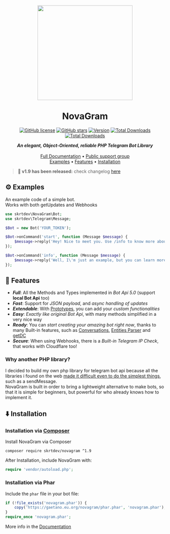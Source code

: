 <h1 align=center>
    <img src="https://cdn.pixabay.com/photo/2021/05/04/11/13/telegram-6228343_960_720.png" width=300>
    <br><br>
    NovaGram
</h1>
<div align=center>
    
[![GitHub license](https://img.shields.io/github/license/skrtdev/NovaGram)](https://github.com/skrtdev/NovaGram/blob/master/LICENSE) [![GitHub stars](https://img.shields.io/github/stars/skrtdev/NovaGram)](https://github.com/skrtdev/NovaGram/stargazers) [![Version](https://poser.pugx.org/skrtdev/novagram/version)](https://github.com/skrtdev/NovaGram/releases)  [![Total Downloads](https://poser.pugx.org/skrtdev/novagram/downloads)](https://packagist.org/packages/skrtdev/novagram) [![Total Downloads](https://img.shields.io/static/v1?label=telegram&message=group&color=blue&logo=telegram)](https://t.me/joinchat/JdBNOEqGheC33G476FiB2g)

</div>

<p align="center">
<b><i>An elegant, Object-Oriented, reliable PHP Telegram Bot Library</i></b><br><br>
<a href="https://novagram.gaetano.eu.org">Full Documentation</a> •
<a href="https://t.me/joinchat/JdBNOEqGheC33G476FiB2g">Public support group</a><br>
<a href="#-examples">Examples</a> •
<a href="#-features">Features</a> •
<a href="#-installation">Installation</a>
</p>

> **🌟 v1.9 has been released:** check changelog [here](https://github.com/skrtdev/NovaGram/blob/master/CHANGELOG.md#v19---source-code)

## ⚙️ Examples
An example code of a simple bot.  
Works with both getUpdates and Webhooks
```php
use skrtdev\NovaGram\Bot;
use skrtdev\Telegram\Message;

$Bot = new Bot('YOUR_TOKEN');

$Bot->onCommand('start', function (Message $message) {
    $message->reply('Hey! Nice to meet you. Use /info to know more about me.');
});

$Bot->onCommand('info', function (Message $message) {
    $message->reply('Well, I\'m just an example, but you can learn more about NovaGram at novagram.gaetano.eu.org');
});
```

## 📎 Features

- ***Full***: All the Methods and Types implemented in *Bot Api 5.0* (support **local Bot Api** too)  
- ***Fast***: Support for *JSON payload*, and *async handling of updates*  
- ***Extendable***: With [Prototypes](https://novagram.gaetano.eu.org/prototypes.html), you can add your *custom functionalities*  
- ***Easy***: *Exactly like original Bot Api*, with many methods simplified in a very nice way  
- ***Ready***: You can *start creating your amazing bot right now*, thanks to many Built-in features, such as [Conversations](https://novagram.gaetano.eu.org/database.html), [Entities Parser](https://novagram.gaetano.eu.org/objects.html) and [getDC](https://novagram.gaetano.eu.org/docs.html#getUsernameDC)  
- ***Secure***: When using Webhooks, there is a *Built-in Telegram IP Check*, that works with Cloudflare too!  

### Why another PHP library?

I decided to build my own php library for telegram bot api because all the libraries i found on the web [made it difficult even to do the simplest things](docs/compare.md), such as a sendMessage.  
NovaGram is built in order to bring a lightweight alternative to make bots, so that it is simple for beginners, but powerful for who already knows how to implement it.

## ⬇️ Installation

### Installation via [Composer](https://getcomposer.org)

Install NovaGram via Composer  
```
composer require skrtdev/novagram ^1.9
```

After Installation, include NovaGram with:
```php
require 'vendor/autoload.php';
```

### Installation via Phar

Include the `phar` file in your bot file:
```php
if (!file_exists('novagram.phar')) {
    copy('https://gaetano.eu.org/novagram/phar.phar', 'novagram.phar');
}
require_once 'novagram.phar';
```

More info in the [Documentation](https://novagram.gaetano.eu.org)  
